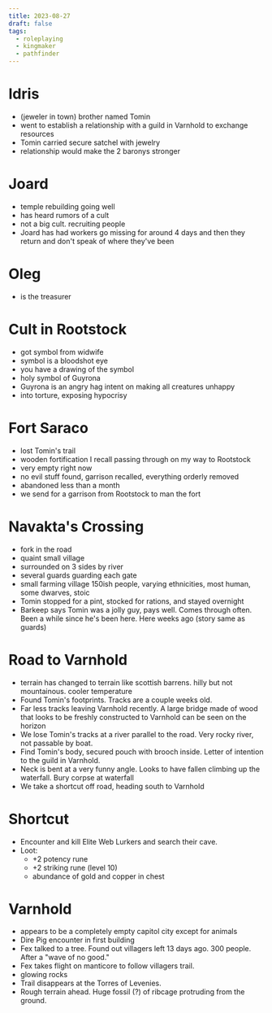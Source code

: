 ```yaml
---
title: 2023-08-27
draft: false
tags:
  - roleplaying
  - kingmaker
  - pathfinder
---
```


# Idris

- (jeweler in town) brother named Tomin
- went to establish a relationship with a guild in Varnhold to exchange resources
- Tomin carried secure satchel with jewelry
- relationship would make the 2 baronys stronger

# Joard

- temple rebuilding going well 
- has heard rumors of a cult
- not a big cult. recruiting people
- Joard has had workers go missing for around 4 days and then they return and don't speak of where they've been

# Oleg
- is the treasurer

# Cult in Rootstock
- got symbol from widwife
- symbol is a bloodshot eye
- you have a drawing of the symbol
- holy symbol of Guyrona
- Guyrona is an angry hag intent on making all creatures unhappy
- into torture, exposing hypocrisy

# Fort Saraco
- lost Tomin's trail
- wooden fortification I recall passing through on my way to Rootstock
- very empty right now
- no evil stuff found, garrison recalled, everything orderly removed
- abandoned less than a month
- we send for a garrison from Rootstock to man the fort

# Navakta's Crossing
- fork in the road
- quaint small village
- surrounded on 3 sides by river
- several guards guarding each gate
- small farming village 150ish people, varying ethnicities, most human, some dwarves, stoic
- Tomin stopped for a pint, stocked for rations, and stayed overnight
- Barkeep says Tomin was a jolly guy, pays well. Comes through often. Been a while since he's been here. Here weeks ago (story same as guards)

# Road to Varnhold
- terrain has changed to terrain like scottish barrens. hilly but not mountainous. cooler temperature
- Found Tomin's footprints. Tracks are a couple weeks old.
- Far less tracks leaving Varnhold recently. A large bridge made of wood that looks to be freshly constructed to Varnhold can be seen on the horizon
- We lose Tomin's tracks at a river parallel to the road. Very rocky river, not passable by boat.
- Find Tomin's body, secured pouch with brooch inside. Letter of intention to the guild in Varnhold.
- Neck is bent at a very funny angle. Looks to have fallen climbing up the waterfall. Bury corpse at waterfall
- We take a shortcut off road, heading south to Varnhold

# Shortcut
- Encounter and kill Elite Web Lurkers and search their cave.
- Loot: 
  - +2 potency rune
  - +2 striking rune (level 10)
  - abundance of gold and copper in chest

# Varnhold
- appears to be a completely empty capitol city except for animals
- Dire Pig encounter in first building
- Fex talked to a tree. Found out villagers left 13 days ago. 300 people. After a "wave of no good."
- Fex takes flight on manticore to follow villagers trail.
- glowing rocks
- Trail disappears at the Torres of Levenies.
- Rough terrain ahead. Huge fossil (?) of ribcage protruding from the ground.

